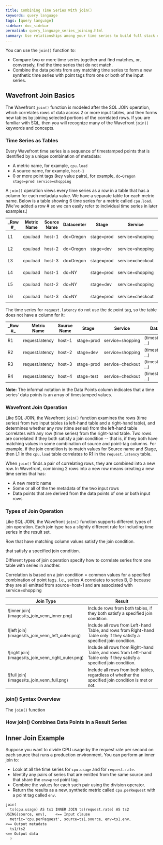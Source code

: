 ```yaml
---
title: Combining Time Series With join()
keywords: query language
tags: [query language]
sidebar: doc_sidebar
permalink: query_language_series_joining.html
summary: Use relationships among your time series to build full stack correlations.
---
```


You can use the `join()` function to: 
* Compare two or more time series together and find matches, or, conversely, find the time series that do not match. 
* Combine the data points from any matching time series to form a new synthetic time series with point tags from one or both of the input series.

<!--- Short list of simple why-you-care examples? --> 
<!--- Shortcut for simple cases: see series matching --> 

## Wavefront Join Basics

The Wavefront `join()` function is modeled after the SQL JOIN operation, which correlates rows of data across 2 or more input tables, and then forms new tables by joining selected portions of the correlated rows. If you are familiar with SQL, then you will recognize many of the Wavefront `join()` keywords and concepts.

### Time Series as Tables 

Every Wavefront time series is a sequence of timestamped points that is identified by a unique combination of metadata:
* A metric name, for example, `cpu.load` 
* A source name, for example, `host-1`
* 0 or more point tags (key value pairs), for example, `dc=Oregon stage=prod service=shopping`
 
A `join()` operation views every time series as a row in a table that has a column for each metadata value. We have a separate table for each metric name. Below is a table showing 6 time series for a metric called `cpu.load`. (We've added a row # so we can easily refer to individual time series in later examples.)
<table>
<colgroup>
<col width="5%" />
<col width="15%" />
<col width="10%" />
<col width="15%" />
<col width="15%" />
<col width="20%" />
<col width="20%" />
</colgroup>
<thead>
<tr><th markdown="span">_Row #_</th><th>Metric<br>Name</th><th>Source Name</th><th>Datacenter</th><th>Stage</th><th>Service</th><th>Data Points</th></tr>
</thead>
<tbody>
<tr>
<td markdown="span">L1</td>
<td markdown="span">cpu.load</td>
<td markdown="span">host-1</td>
<td markdown="span">dc=Oregon</td>
<td markdown="span">stage=prod</td>
<td markdown="span">service=shopping</td>
<td markdown="span">(timestamp:value, ...)</td>
</tr>
<tr>
<td markdown="span">L2</td>
<td markdown="span">cpu.load</td>
<td markdown="span">host-2</td>
<td markdown="span">dc=Oregon</td>
<td markdown="span">stage=dev</td>
<td markdown="span">service=shopping</td>
<td markdown="span">(timestamp:value, ...)</td>
</tr>
<tr>
<td markdown="span">L3</td>
<td markdown="span">cpu.load</td>
<td markdown="span">host-3</td>
<td markdown="span">dc=Oregon</td>
<td markdown="span">stage=prod</td>
<td markdown="span">service=checkout</td>
<td markdown="span">(timestamp:value, ...)</td>
</tr>

<tr>
<td markdown="span">L4</td>
<td markdown="span">cpu.load</td>
<td markdown="span">host-1</td>
<td markdown="span">dc=NY</td>
<td markdown="span">stage=prod</td>
<td markdown="span">service=shopping</td>
<td markdown="span">(timestamp:value, ...)</td>
</tr>

<tr>
<td markdown="span">L5</td>
<td markdown="span">cpu.load</td>
<td markdown="span">host-2</td>
<td markdown="span">dc=NY</td>
<td markdown="span">stage=dev</td>
<td markdown="span">service=shopping</td>
<td markdown="span">(timestamp:value, ...)</td>
</tr>
<tr>
<td markdown="span">L6</td>
<td markdown="span">cpu.load</td>
<td markdown="span">host-3</td>
<td markdown="span">dc=NY</td>
<td markdown="span">stage=prod</td>
<td markdown="span">service=checkout</td>
<td markdown="span">(timestamp:value, ...)</td>
</tr>
</tbody>
</table>


The time series for `request.latency` do not use the `dc` point tag, so the table does not have a column for it:

<table>
<colgroup>
<col width="5%" />
<col width="15%" />
<col width="10%" />
<col width="15%" />
<col width="20%" />
<col width="25%" />
</colgroup>
<thead>
<tr><th markdown="span">_Row #_</th><th>Metric<br>Name</th><th>Source Name</th><th>Stage</th><th>Service</th><th>Data Points</th></tr>
</thead>
<tbody>
<tr>
<td markdown="span">R1</td>
<td markdown="span">request.latency</td>
<td markdown="span">host-1</td>
<td markdown="span">stage=prod</td>
<td markdown="span">service=shopping</td>
<td markdown="span">(timestamp:value, ...)</td>
</tr>
<tr>
<td markdown="span">R2</td>
<td markdown="span">request.latency</td>
<td markdown="span">host-2</td>
<td markdown="span">stage=dev</td>
<td markdown="span">service=shopping</td>
<td markdown="span">(timestamp:value, ...)</td>
</tr>
<tr>
<td markdown="span">R3</td>
<td markdown="span">request.latency</td>
<td markdown="span">host-3</td>
<td markdown="span">stage=prod</td>
<td markdown="span">service=checkout</td>
<td markdown="span">(timestamp:value, ...)</td>
</tr>

<tr>
<td markdown="span">R4</td>
<td markdown="span">request.latency</td>
<td markdown="span">host-4</td>
<td markdown="span">stage=test</td>
<td markdown="span">service=checkout</td>
<td markdown="span">(timestamp:value, ...)</td>
</tr>

</tbody>
</table>

**Note:** The informal notation in the Data Points column indicates that a time series' data points is an array of timestamped values.


### Wavefront Join Operation

Like SQL JOIN, the Wavefront `join()` function examines the rows (time series) from two input tables (a left-hand table and a right-hand table), and determines whether any row (time series) from the left-hand table correlates with any row (time series) from the right-hand table. Two rows are correlated if they both satisfy a join condition -- that is, if they both have matching  values in some combination of source and point-tag columns. For example, if the join condition is to match values for Source name and Stage, then L1 in the `cpu.load` table correlates to R1 in the `request.latency` table.  

When `join()` finds a pair of correlating rows, they are combined into a new row. 
In Wavefront, combining 2 rows into a new row means creating a new time series that has:
* A new metric name
* Some or all of the the metadata of the two input rows
* Data points that are derived from the data points of one or both input rows


### Types of Join Operation 

Like SQL JOIN, the Wavefront `join()` function supports different types of join operation. Each join type has a slightly different rule for including time series in the result set. 



Row that have matching column values satisfy the join condition. 

that satisfy a specified join condition.


Different types of join operation specify how to correlate series from one table with series in another. 

Correlation is based on a join condition = common values for a specified combination of point tags. I.e., series A correlates to series B, D because they are all emitted from source=host-1 and are associated with service=shopping 

<!---  INNER, OUTER Venn diagrams--> 
<table>
<colgroup>
<col width="30%" />
<col width="70%" />
</colgroup>
<thead>
<tr><th>Join Type</th><th>Result</th></tr>
</thead>
<tbody>
<tr>
<td markdown="span">![inner join](images/ts_join_venn_inner.png)</td>
<td markdown="span" style="vertical-align:middle">Include rows from both tables, if they both satisfy a specified join condition. 
</td>
</tr>
<tr>
<td markdown="span">![left join](images/ts_join_venn_left_outer.png)</td>
<td markdown="span" style="vertical-align:middle">Include all rows from Left-hand Table, and rows from Right-hand Table only if they satisfy a specified join condition. 
</td>
</tr>
<tr>
<td markdown="span">![right join](images/ts_join_venn_right_outer.png)</td>
<td markdown="span" style="vertical-align:middle">Include all rows from Right-hand Table, and rows from Left-hand Table only if they satisfy a specified join condition. 
</td>
</tr>
<tr>
<td markdown="span">![full join](images/ts_join_venn_full.png)</td>
<td markdown="span" style="vertical-align:middle">Include all rows from both tables, regardless of whether the specified join condition is met or not. 
</td>
</tr>


</tbody>
</table>

### join() Syntax Overview

The `join()` function 

<!--- join() parameters divide into 3 groups: Input clause (Think FROM clause: input expression aliases, join type, join condition), Output metadata (Think SELECT clause: metric=, source=, etc), Output data. Each ts() expression populates a table  --> 


### How join() Combines Data Points in a Result Series 
<!--- When values from diff series are combined, they are interpolated. --> 



## Inner Join Example

Suppose you want to divide CPU usage by the request rate per second on each source that runs a production environment. You can perform an inner join to: 
* Look at all the time series for `cpu.usage` and for `request.rate`.
* Identify any pairs of series that are emitted from the same source and that share the `env=prod` point tag. 
* Combine the values for each such pair using the division operator.
* Return the results as a new, synthetic metric called `cpu.perRequest` with a point tag called `env`.

```
join(
  ts(cpu.usage) AS ts1 INNER JOIN ts(request.rate) AS ts2 USING(source, env),    <== Input clause
  metric='cpu.perRequest', source=ts1.source, env=ts1.env,                       <== Output metadata
  ts1/ts2                                                                        <== Output data
  )
```


<!---  

Assume you enter the following ts() expression

```
ts("stats.servers.MemTotal", tag="dc1") - ts("stats.servers.MemFree", tag="east")
```

Wavefront determines which time series match up and subtracts the value for `stats.servers.MemTotal` from `stats.servers.MemFree` for each matching series.

Assume that the source tags `dc1` and `east` have three sources that match up (`app-3`, `app-4`, `app-5`), and four sources that don't (`app-1`, `app-2`, `app-6`, `app-7`). As a result, the chart displays only data associated with `app-3`, `app-4`, and `app-5`. Data for `app-1`, `app-2`, `app-6`, and `app-7` are discarded.

<table>
<tbody>
<thead>
<tr><th width="50%">dc1</th><th width="50%">east</th></tr>
</thead>
<tr>
<td>app-1</td>
<td><strong>app-3</strong></td>
</tr>
<tr>
<td>app-2</td>
<td><strong>app-4</strong></td>
</tr>
<tr>
<td><strong>app-3</strong></td>
<td><strong>app-5</strong></td>
</tr>
<tr>
<td><strong>app-4</strong></td>
<td>
app-6</td>
</tr>
<tr>
<td><strong>app-5</strong></td>
<td>
app-7</td>
</tr>
</tbody>
</table>

There are cases when you apply functions to expressions, but no series matching occurs. This happens when one of the evaluated ts() expression is a constant value, such as 1, or represents a single time series, such as a single source or aggregated data with no "group by".

For example, if you replaced `tag="east"` with `source="app-4"`, then the value associated with `app-4` in the second expression at each time slice is subtracted from each represented source in the first expression at each time slice. If you still want series matching to occur in the previous example, then you can wrap the operator or function with an inner join (i.e. `[+]`).

## Series Matching Example

Here's a simple example where the Wavefront UI displays a message that informs you that some of the series are not included in all queries.

![series matching example](images/series_matching_example.png)

The reason we get this message is that some expressions limit the environment to `env=dev` and other expressions don't use the filter. When part of a query uses a filter, but another part doesn't, then the whole query uses the filter. In this example, all queries will be limited to `env=dev`

<a name="point_tags"></a>

## Series Matching with Point Tags

Consider the following ts() query:

```
ts(disk.space.total, tag=az-1 and env=*) - ts(disk.space.used, tag=az-1 and env=*)
```

In this example, the `env` point tag key takes the values `production` and `development`. If source `app-1` includes the `env` value `development` in the first ts() call, but includes the `env` value `production` in the second ts() call, they do not match up.

Series matching occurs only for exact matches. This also means that if two series have the same source\|metric\|point tag but one of the series includes an additional point tag that the other series does not have, series matching does not include the series with the additional point tag in the results.

## Series Matching with the "by" Construct

In some cases, series matching with point tags results in no data because not all of the tags exist on both sides of the operator. You can use the `by` construct to perform matching using the element of your choice to get results for those series.

Consider the following example:

You’re interested in the set of hosts that have a `cpu.idle` of more than 50 and a `build.version` equal to 1000. You start with a set of hosts and run the following query:

`(ts(cpu.idle) > 50) and (ts(build.version) = 1000)`


The following series are returned by the first part of the query, `(cpu.idle) > 50`:
<table>
<tbody>
<thead>
<tr><th width="30%">Source</th><th width="35%">Datacenter</th><th width="35%">Stage</th></tr>
</thead>
<tr>
<td>host-1</td>
<td>&lbrack;dc=Oregon&rbrack;</td>
<td>&lbrack;stage=prod&rbrack;</td>
</tr>
<tr>
<td>host-2</td>
<td>&lbrack;dc=Oregon&rbrack;</td>
<td>&lbrack;stage=prod&rbrack;</td>
</tr>
<tr>
<td>host-3</td>
<td>&lbrack;dc=Oregon&rbrack;</td>
<td>&lbrack;stage=test&rbrack;</td>
</tr>
<tr>&nbsp;</tr>
<tr>
<td>host-1</td>
<td>&lbrack;dc=NY&rbrack;</td>
<td>&lbrack;stage=prod&rbrack;</td>
</tr>
<tr>
<td>host-2</td>
<td>&lbrack;dc=NY&rbrack;</td>
<td>&lbrack;stage=prod&rbrack;</td>
</tr>
<tr>
<td>host-3</td>
<td>&lbrack;dc=NY&rbrack;</td>
<td>&lbrack;stage=test&rbrack;</td>
</tr>
</tbody>
</table>


The following series are returned by the second part of the query, `(build.version) = 1000`
<table>
<tbody>
<thead>
<tr><th width="50%">Source</th><th width="50%">Stage</th></tr>
</thead>
<tr>
<td>host-1</td>
<td>&lbrack;stage=prod&rbrack;</td>
</tr>
<tr>
<td>host-1</td>
<td>&lbrack;stage=dev&rbrack;</td>
</tr>
<tr>
<td>host-2</td>
<td>&lbrack;stage=prod&rbrack;</td>
</tr>
<tr>&nbsp;</tr>
<tr>
<td>host-2</td>
<td>&lbrack;stage=dev&rbrack;</td>
</tr>
<tr>
<td>host-3</td>
<td>&lbrack;stage=test&rbrack;</td>
</tr>
<tr>
<td>host-3</td>
<td>&lbrack;stage=dev&rbrack;</td>
</tr>
</tbody>
</table>

It seems like an operation on these two series should yield a result, but the query with the AND operator above returns NO DATA because the dc tag cannot be matched on both sides of the expression.

In this example, while there is a host-1 on both sides of the operation, the first part of the query maps to two different hosts named host-1. There’s no guidance on which of these 2 hosts to pick, so the system doesn’t pick one.

You can use the `by` query language keyword to specify the point tag(s) to map by. For the example above, you can expand the query as follows:

`(ts(cpu.idle) > 50) and by (stage, source) (ts(build.version) = 10000)`

With this addition, the query returns the following 6 series, joined with the elements on the right.

<table>
<tbody>
<thead>
<tr><th width="60%">Series</th><th width="40%">Joined With</th></tr>
</thead>
<tr>
<td><code>cpu.idle host="host-1" dc=Oregon stage=prod</code></td>
<td><code>build.version host="host-1" stage=prod</code></td>
</tr>
<tr>
<td><code>cpu.idle host="host-2" dc=Oregon stage=prod</code></td>
<td><code>build.version host="host-2" stage=prod</code></td>
</tr>
<tr>
<td><code>cpu.idle host="host-3" dc=Oregon stage=test</code></td>
<td><code>build.version host="host-3" stage=test</code></td>
</tr>
<tr>
<td><code>cpu.idle host="host-1" dc=ny stage=prod </code></td>
<td><code>build.version host="host-1" stage=prod </code></td>
</tr>
<tr>
<td><code>cpu.idle host="host-2" dc=ny stage=prod </code></td>
<td><code>build.version host="host-2" stage=prod </code></td>
</tr>
<tr>
<td><code>cpu.idle host="host-3" dc=ny stage=test</code></td>
<td><code>build.version host="host-3" stage=test</code></td>
</tr>
</tbody>
</table>
-->
